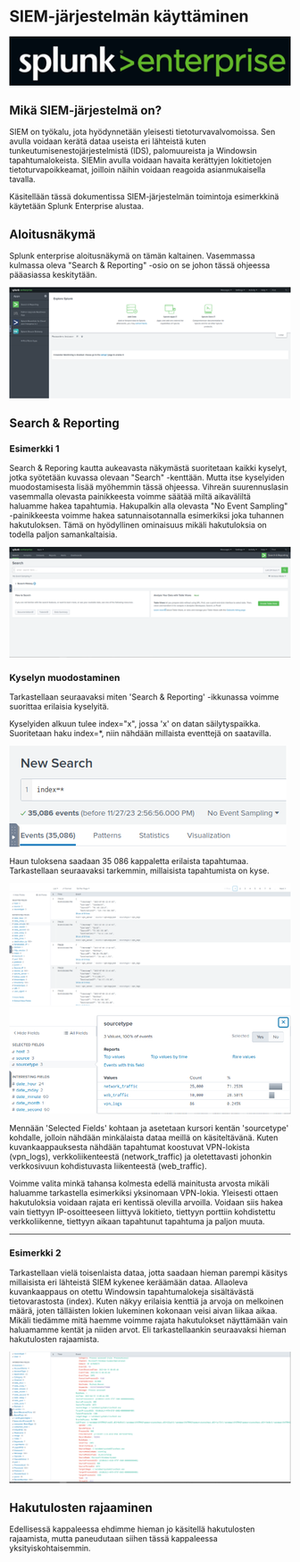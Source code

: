 # SIEM-järjestelmän käyttäminen
![Splunk enterprise](kuvat/Splunk-enterprise.PNG)
## Mikä SIEM-järjestelmä on?
SIEM on työkalu, jota hyödynnetään yleisesti tietoturvavalvomoissa. Sen avulla voidaan kerätä dataa useista eri lähteistä kuten tunkeutumisenestojärjestelmistä (IDS), palomuureista ja Windowsin tapahtumalokeista. SIEMin avulla voidaan havaita kerättyjen lokitietojen tietoturvapoikkeamat, joilloin näihin voidaan reagoida asianmukaisella tavalla.

Käsitellään tässä dokumentissa SIEM-järjestelmän toimintoja esimerkkinä käytetään Splunk Enterprise alustaa.

## Aloitusnäkymä
Splunk enterprise aloitusnäkymä on tämän kaltainen. Vasemmassa kulmassa oleva "Search & Reporting" -osio on se johon tässä ohjeessa pääasiassa keskitytään. 

![Splunkin aloitusnäkymä](kuvat/Splunk-aloitusnäkymä.PNG)

## Search & Reporting
### Esimerkki 1
Search & Reporing kautta aukeavasta näkymästä suoritetaan kaikki kyselyt, jotka syötetään kuvassa olevaan "Search" -kenttään. Mutta itse kyselyiden muodostamisesta lisää myöhemmin tässä ohjeessa. Vihreän suurennuslasin vasemmalla olevasta painikkeesta voimme säätää miltä aikaväliltä haluamme hakea tapahtumia. Hakupalkin alla olevasta "No Event Sampling" -painikkeesta voimme hakea satunnaisotannalla esimerkiksi joka tuhannen hakutuloksen. Tämä on hyödyllinen ominaisuus mikäli hakutuloksia on todella paljon samankaltaisia.

![Splunkin kyselynäkymä](kuvat/Splunk-search-and-reporting.PNG)

### Kyselyn muodostaminen
Tarkastellaan seuraavaksi miten 'Search & Reporting' -ikkunassa voimme suorittaa erilaisia kyselyitä. 

Kyselyiden alkuun tulee index="x", jossa 'x' on datan säilytyspaikka. Suoritetaan haku index=*, niin nähdään millaista eventtejä on saatavilla. 

![Splunk haun tulos](kuvat/Splunk_haku.PNG)

Haun tuloksena saadaan 35 086 kappaletta erilaista tapahtumaa. Tarkastellaan seuraavaksi tarkemmin, millaisista tapahtumista on kyse.

![Splunk haun tulos 2](kuvat/Splunk_haku2.PNG)
![Splunk haun sourcetypet](kuvat/Splunk_sourcetype.PNG)


Mennään 'Selected Fields' kohtaan ja asetetaan kursori kentän 'sourcetype' kohdalle, jolloin nähdään minkälaista dataa meillä on käsiteltävänä. Kuten kuvankaappauksesta nähdään tapahtumat koostuvat VPN-lokista (vpn_logs), verkkoliikenteestä (network_traffic) ja oletettavasti johonkin verkkosivuun kohdistuvasta liikenteestä (web_traffic). 

Voimme valita minkä tahansa kolmesta edellä mainitusta arvosta mikäli haluamme tarkastella esimerkiksi yksinomaan VPN-lokia. Yleisesti ottaen hakutuloksia voidaan rajata eri kentissä olevilla arvoilla. Voidaan siis hakea vain tiettyyn IP-osoitteeseen liittyvä lokitieto, tiettyyn porttiin kohdistettu verkkoliikenne, tiettyyn aikaan tapahtunut tapahtuma ja paljon muuta. 

---

### Esimerkki 2
Tarkastellaan vielä toisenlaista dataa, jotta saadaan hieman parempi käsitys millaisista eri lähteistä SIEM kykenee keräämään dataa. Allaoleva kuvankaappaus on otettu Windowsin tapahtumalokeja sisältävästä tietovarastosta (index). Kuten näkyy erilaisia kenttiä ja arvoja on melkoinen määrä, joten tälläisten lokien lukeminen kokonaan veisi aivan liikaa aikaa. Mikäli tiedämme mitä haemme voimme rajata hakutulokset näyttämään vain haluamamme kentät ja niiden arvot. Eli tarkastellaankin seuraavaksi hieman hakutulosten rajaamista. 

![Splunk haun tulos 3](kuvat/Splunk_haku3.PNG)


## Hakutulosten rajaaminen
Edellisessä kappaleessa ehdimme hieman jo käsitellä hakutulosten rajaamista, mutta paneudutaan siihen tässä kappaleessa yksityiskohtaisemmin. 
